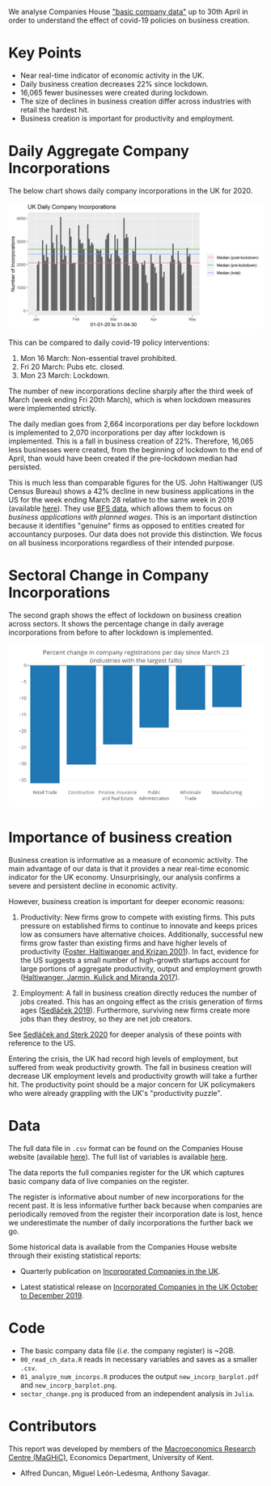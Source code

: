 We analyse Companies House ["basic company data"](http://download.companieshouse.gov.uk/en_output.html) up to 30th April in order to understand the effect of covid-19 policies on business creation.

# Key Points
 * Near real-time indicator of economic activity in the UK.
 * Daily business creation decreases 22% since lockdown.
 * 16,065 fewer businesses were created during lockdown.
 * The size of declines in business creation differ across industries with retail the hardest hit.
 * Business creation is important for productivity and employment.
 
# Daily Aggregate Company Incorporations
The below chart shows daily company incorporations in the UK for 2020.

![daily incorps graph](new_incorp_barplot.png "new_incorp_barplot.png")

This can be compared to daily covid-19 policy interventions: 
 
1. Mon 16 March: Non-essential travel prohibited.
2. Fri 20 March: Pubs etc. closed.
3. Mon 23 March: Lockdown.

The number of new incorporations decline sharply after the third week of March (week ending Fri 20th March), which is when lockdown measures were implemented strictly. 

The daily median goes from 2,664 incorporations per day before lockdown is implemented to 2,070 incorporations per day after lockdown is implemented. This is a fall in business creation of 22%. Therefore, 16,065 less businesses were created, from the beginning of lockdown to the end of April, than would have been created if the pre-lockdown median had persisted. 

This is much less than comparable figures for the US. John Haltiwanger (US Census Bureau) shows a 42% decline in new business applications in the US for the week ending March 28 relative to the same week in 2019 (available [here](http://econweb.umd.edu/~haltiwan/first_look.pdf)). They use [BFS data](https://www.census.gov/data/experimental-data-products/weekly-business-formation-statistics.html), which allows them to focus on _business applications with planned wages_. This is an important distinction because it identifies "genuine" firms as opposed to entities created for accountancy purposes. Our data does not provide this distinction. We focus on all business incorporations regardless of their intended purpose.

# Sectoral Change in Company Incorporations

The second graph shows the effect of lockdown on business creation across sectors. It shows the percentage change in daily average incorporations from before to after lockdown is implemented.  

![sector_change graph](sector_change.png "sector_change.png")

# Importance of business creation

Business creation is informative as a measure of economic activity. The main advantage of our data is that it provides a near real-time economic indicator for the UK economy. Unsurprisingly, our analysis confirms a severe and persistent decline in economic activity.

However, business creation is important for deeper economic reasons:

1. Productivity: New firms grow to compete with existing firms. This puts pressure on established firms to continue to innovate and keeps prices low as consumers have alternative choices. Additionally, successful new firms grow faster than existing firms and have higher levels of productivity ([Foster, Haltiwanger and Krizan 2001](https://www.nber.org/chapters/c10129)). In fact, evidence for the US suggests a small number of high-growth startups account for large portions of aggregate productivity, output and employment growth ([Haltiwanger, Jarmin, Kulick and Miranda 2017](https://www.nber.org/chapters/c13492)).

2. Employment: A fall in business creation directly reduces the number of jobs created. This has an ongoing effect as the crisis generation of firms ages ([Sedláček 2019](https://www.sciencedirect.com/science/article/abs/pii/S0304393219300078)). Furthermore, surviving new firms create more jobs than they destroy, so they are net job creators. 

See [Sedláček and Sterk 2020](https://voxeu.org/article/startup-employment-calculator-covid-19) for deeper analysis of these points with reference to the US.

Entering the crisis, the UK had record high levels of employment, but suffered from weak productivity growth. The fall in business creation will decrease UK employment levels and productivity growth will take a further hit. The productivity point should be a major concern for UK policymakers who were already grappling with the UK's "productivity puzzle".

# Data
The full data file in `.csv` format can be found on the Companies House website (available [here](http://download.companieshouse.gov.uk/en_output.html)). The full list of variables is available [here](https://github.com/asavagar/companies_house_data_analysis/blob/master/freeDataProductDataset.pdf). 

The data reports the full companies register for the UK which captures basic company data of live companies on the register. 

The register is informative about number of new incorporations for the recent past. It is less informative further back because when companies are periodically removed from the register their incorporation date is lost, hence we underestimate the number of daily incorporations the further back we go. 

Some historical data is available from the Companies House website through their existing statistical reports:

 * Quarterly publication on [Incorporated Companies in the UK](https://www.gov.uk/search/research-and-statistics?content_store_document_type=published_statistics&keywords=Incorporated&organisations%5B%5D=companies-house&public_timestamp%5Bfrom%5D=&public_timestamp%5Bto%5D=).
    
 * Latest statistical release on [Incorporated Companies in the UK October to December 2019](https://www.gov.uk/government/statistics/incorporated-companies-in-the-uk-october-to-december-2019).

# Code
* The basic company data file (_i.e._ the company register) is ~2GB.
* `00_read_ch_data.R` reads in necessary variables and saves as a smaller `.csv`.
* `01_analyze_num_incorps.R` produces the output `new_incorp_barplot.pdf` and `new_incorp_barplot.png`.
* `sector_change.png` is produced from an independent analysis in `Julia`.

# Contributors
This report was developed by members of the [Macroeconomics Research Centre (MaGHiC)](https://research.kent.ac.uk/maghic/), Economics Department, University of Kent.
* Alfred Duncan, Miguel León-Ledesma, Anthony Savagar.
